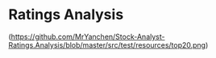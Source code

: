 # Ratings Analysis

(https://github.com/MrYanchen/Stock-Analyst-Ratings.Analysis/blob/master/src/test/resources/top20.png)
